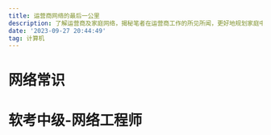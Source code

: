 ```yaml
---
title: 运营商网络的最后一公里
description: 了解运营商及家庭网络，揭秘笔者在运营商工作的所见所闻，更好地规划家庭中的网络，同时备考软考中级网络工程师
date: '2023-09-27 20:44:49'
tag: 计算机
---
```


# 网络常识


# 软考中级-网络工程师

